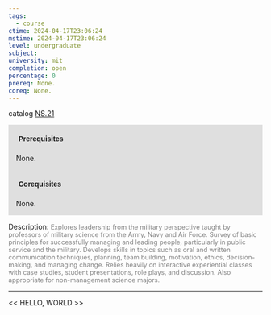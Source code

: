 ```yaml
---
tags:
  - course
ctime: 2024-04-17T23:06:24
mstime: 2024-04-17T23:06:24
level: undergraduate
subject: 
university: mit
completion: open
percentage: 0
prereq: None.
coreq: None.
---
```


catalog [NS.21](http://student.mit.edu/catalog/mNSa.html#NS.21)

<span style="display: block; padding: 15px; background-color: rgb(100, 100, 100, 0.2);"><font id="m_prereq4142_0" style="display: block; font-family: Arial, sans-serif; font-weight: bold; padding: 5px">Prerequisites</font><br><span id="prereq4142_0">None.</span></span>
<span style="display: block; padding: 15px; background-color: rgb(100, 100, 100, 0.2);"><font id="m_coreq4142_0" style="display: block; font-family: Arial, sans-serif; font-weight: bold; padding: 5px">Corequisites</font><br><span id="coreq4142_0">None.</span></span>

<font style="">Description:</font>
<font style="color: grey; font-size: 0.8rem;">Explores leadership from the military perspective taught by professors of military science from the Army, Navy and Air Force. Survey of basic principles for successfully managing and leading people, particularly in public service and the military. Develops skills in topics such as oral and written communication techniques, planning, team building, motivation, ethics, decision-making, and managing change. Relies heavily on interactive experiential classes with case studies, student presentations, role plays, and discussion. Also appropriate for non-management science majors.</font>



---

<< HELLO, WORLD >>
